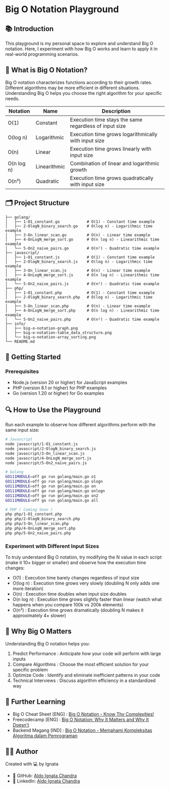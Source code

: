 # Big O Notation Playground

## 📚 Introduction

This playground is my personal space to explore and understand Big O notation. Here, I experiment with how Big O works and learn to apply it in real-world programming scenarios.

## 🧮 What is Big O Notation?

Big O notation characterizes functions according to their growth rates. Different algorithms may be more efficient in different situations. Understanding Big O helps you choose the right algorithm for your specific needs.

| Notation   | Name         | Description                                            |
| ---------- | ------------ | ------------------------------------------------------ |
| O(1)       | Constant     | Execution time stays the same regardless of input size |
| O(log n)   | Logarithmic  | Execution time grows logarithmically with input size   |
| O(n)       | Linear       | Execution time grows linearly with input size          |
| O(n log n) | Linearithmic | Combination of linear and logarithmic growth           |
| O(n²)      | Quadratic    | Execution time grows quadratically with input size     |

## 🗂️ Project Structure

```
├── golang/
│   ├── 1-O1_constant.go            # O(1) - Constant time example
│   ├── 2-OlogN_binary_search.go    # O(log n) - Logarithmic time example
│   ├── 3-On_linear_scan.go         # O(n) - Linear time example
│   ├── 4-OnLogN_merge_sort.go      # O(n log n) - Linearithmic time example
│   └── 5-On2_naive_pairs.go        # O(n²) - Quadratic time example
├── javascript/
│   ├── 1-O1_constant.js            # O(1) - Constant time example
│   ├── 2-OlogN_binary_search.js    # O(log n) - Logarithmic time example
│   ├── 3-On_linear_scan.js         # O(n) - Linear time example
│   ├── 4-OnLogN_merge_sort.js      # O(n log n) - Linearithmic time example
│   └── 5-On2_naive_pairs.js        # O(n²) - Quadratic time example
├── php/
│   ├── 1-O1_constant.php           # O(1) - Constant time example
│   ├── 2-OlogN_binary_search.php   # O(log n) - Logarithmic time example
│   ├── 3-On_linear_scan.php        # O(n) - Linear time example
│   ├── 4-OnLogN_merge_sort.php     # O(n log n) - Linearithmic time example
│   └── 5-On2_naive_pairs.php       # O(n²) - Quadratic time example
├── info/
│   ├── big-o-notation-graph.png
│   ├── big-o-notation-table_data_structure.png
│   └── big-o-notation-array_sorting.png
└── README.md
```

## 🚀 Getting Started

### Prerequisites

- Node.js (version 20 or higher) for JavaScript examples
- PHP (version 8.1 or higher) for PHP examples
- Go (version 1.20 or higher) for Go examples

## 🔍 How to Use the Playground

Run each example to observe how different algorithms perform with the same input size:

```bash
# Javascript
node javascript/1-O1_constant.js
node javascript/2-OlogN_binary_search.js
node javascript/3-On_linear_scan.js
node javascript/4-OnLogN_merge_sort.js
node javascript/5-On2_naive_pairs.js

# Golang
GO111MODULE=off go run golang/main.go o1
GO111MODULE=off go run golang/main.go ologn
GO111MODULE=off go run golang/main.go on
GO111MODULE=off go run golang/main.go onlogn
GO111MODULE=off go run golang/main.go on2
GO111MODULE=off go run golang/main.go all

# PHP ( Coming Soon )
php php/1-O1_constant.php
php php/2-OlogN_binary_search.php
php php/3-On_linear_scan.php
php php/4-OnLogN_merge_sort.php
php php/5-On2_naive_pairs.php

```

### Experiment with Different Input Sizes

To truly understand Big O notation, try modifying the N value in each script (make it 10× bigger or smaller) and observe how the execution time changes:

- O(1) : Execution time barely changes regardless of input size
- O(log n) : Execution time grows very slowly (doubling N only adds one more iteration)
- O(n) : Execution time doubles when input size doubles
- O(n log n) : Execution time grows slightly faster than linear (watch what happens when you compare 100k vs 200k elements)
- O(n²) : Execution time grows dramatically (doubling N makes it approximately 4× slower)

## 🧠 Why Big O Matters

Understanding Big O notation helps you:

1. Predict Performance : Anticipate how your code will perform with large inputs
2. Compare Algorithms : Choose the most efficient solution for your specific problem
3. Optimize Code : Identify and eliminate inefficient patterns in your code
4. Technical Interviews : Discuss algorithm efficiency in a standardized way

## 📖 Further Learning

- Big O Cheat Sheet [ENG] : [Big O Notation - Know Thy Complexities!](https://www.bigocheatsheet.com/)
- Freecodecamp [ENG] : [Big O Notation: Why It Matters and Why It Doesn't](https://www.freecodecamp.org/news/big-o-notation-why-it-matters-and-why-it-doesnt-1674cfa8a23c/)
- Backend Magang [IND] : [Big O Notation - Memahami Kompleksitas Algoritma dalam Pemrograman](https://www.youtube.com/watch?v=XgKfcZctwA8)

## 👨‍💻 Author

Created with 💻 by Ignata

- 📂 GitHub: [Aldo Ignata Chandra](https://github.com/aldoignatachandra)
- 💼 LinkedIn: [Aldo Ignata Chandra](https://linkedin.com/in/aldoignatachandra)
